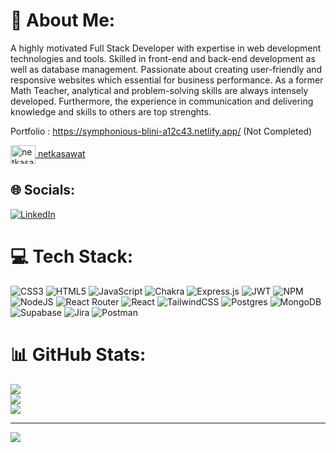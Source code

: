 # 💫 About Me:
A highly motivated Full Stack Developer with expertise in web development technologies and tools. Skilled in front-end and back-end development as well as database management. Passionate about creating user-friendly and responsive websites which essential for business performance. As a former Math Teacher, analytical and problem-solving skills are always intensely developed. Furthermore, the experience in communication and delivering knowledge and skills to others are top strenghts.


Portfolio : https://symphonious-blini-a12c43.netlify.app/ (Not Completed)

<a href="https://www.leetcode.com/netkasawat" target="_blank"><img align="center" src="https://raw.githubusercontent.com/rahuldkjain/github-profile-readme-generator/master/src/images/icons/Social/leet-code.svg" alt="netkasawat" height="30" width="40" /> netkasawat</a>


## 🌐 Socials:
[![LinkedIn](https://img.shields.io/badge/LinkedIn-%230077B5.svg?logo=linkedin&logoColor=white)](https://linkedin.com/in/https://www.linkedin.com/in/kasawat-chumnirat-a69a59249/) 


# 💻 Tech Stack:
![CSS3](https://img.shields.io/badge/css3-%231572B6.svg?style=for-the-badge&logo=css3&logoColor=white) ![HTML5](https://img.shields.io/badge/html5-%23E34F26.svg?style=for-the-badge&logo=html5&logoColor=white) ![JavaScript](https://img.shields.io/badge/javascript-%23323330.svg?style=for-the-badge&logo=javascript&logoColor=%23F7DF1E) ![Chakra](https://img.shields.io/badge/chakra-%234ED1C5.svg?style=for-the-badge&logo=chakraui&logoColor=white) ![Express.js](https://img.shields.io/badge/express.js-%23404d59.svg?style=for-the-badge&logo=express&logoColor=%2361DAFB) ![JWT](https://img.shields.io/badge/JWT-black?style=for-the-badge&logo=JSON%20web%20tokens) ![NPM](https://img.shields.io/badge/NPM-%23000000.svg?style=for-the-badge&logo=npm&logoColor=white) ![NodeJS](https://img.shields.io/badge/node.js-6DA55F?style=for-the-badge&logo=node.js&logoColor=white) ![React Router](https://img.shields.io/badge/React_Router-CA4245?style=for-the-badge&logo=react-router&logoColor=white) ![React](https://img.shields.io/badge/react-%2320232a.svg?style=for-the-badge&logo=react&logoColor=%2361DAFB) ![TailwindCSS](https://img.shields.io/badge/tailwindcss-%2338B2AC.svg?style=for-the-badge&logo=tailwind-css&logoColor=white) ![Postgres](https://img.shields.io/badge/postgres-%23316192.svg?style=for-the-badge&logo=postgresql&logoColor=white) ![MongoDB](https://img.shields.io/badge/MongoDB-%234ea94b.svg?style=for-the-badge&logo=mongodb&logoColor=white) 	![Supabase](https://img.shields.io/badge/Supabase-3ECF8E?style=for-the-badge&logo=supabase&logoColor=white) ![Jira](https://img.shields.io/badge/jira-%230A0FFF.svg?style=for-the-badge&logo=jira&logoColor=white) ![Postman](https://img.shields.io/badge/Postman-FF6C37?style=for-the-badge&logo=postman&logoColor=white)
# 📊 GitHub Stats:
![](https://github-readme-stats.vercel.app/api?username=NetStriKerX&theme=vue&hide_border=false&include_all_commits=false&count_private=false)<br/>
![](https://github-readme-streak-stats.herokuapp.com/?user=NetStriKerX&theme=vue&hide_border=false)<br/>
![](https://github-readme-stats.vercel.app/api/top-langs/?username=NetStriKerX&theme=vue&hide_border=false&include_all_commits=false&count_private=false&layout=compact)

---
[![](https://visitcount.itsvg.in/api?id=NetStriKerX&icon=0&color=0)](https://visitcount.itsvg.in)

<!-- Proudly created with GPRM ( https://gprm.itsvg.in ) -->
